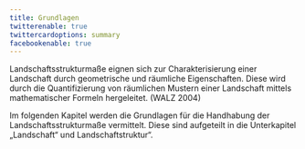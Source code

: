 ```yaml
---
title: Grundlagen
twitterenable: true
twittercardoptions: summary
facebookenable: true
---
```


Landschaftsstrukturmaße eignen sich zur Charakterisierung einer Landschaft durch geometrische und räumliche Eigenschaften. Diese wird durch die Quantifizierung von räumlichen Mustern einer Landschaft mittels mathematischer Formeln hergeleitet. (WALZ 2004)



Im folgenden Kapitel werden die Grundlagen für die Handhabung der Landschaftsstrukturmaße vermittelt. Diese sind aufgeteilt in die Unterkapitel „Landschaft“ und Landschaftstruktur“. 
